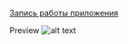 [Запись работы приложения](../main/Record_test_app_job.mp4)

Preview
![alt text](../main/test_app1_prev.jpg)

